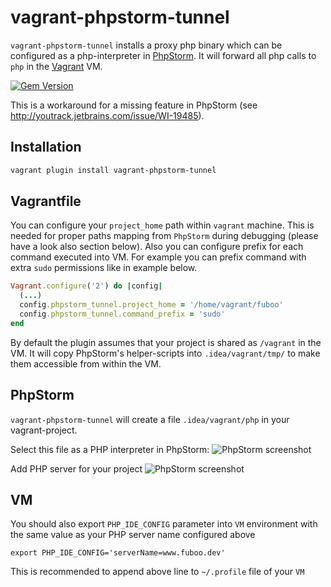 vagrant-phpstorm-tunnel
=======================
`vagrant-phpstorm-tunnel` installs a proxy php binary which can be configured as a php-interpreter in [PhpStorm](http://www.jetbrains.com/phpstorm/).
It will forward all php calls to `php` in the [Vagrant](http://www.vagrantup.com/) VM.

[![Gem Version](https://img.shields.io/gem/v/vagrant-phpstorm-tunnel.svg)](https://rubygems.org/gems/vagrant-phpstorm-tunnel)

This is a workaround for a missing feature in PhpStorm (see http://youtrack.jetbrains.com/issue/WI-19485).

Installation
------------
```sh
vagrant plugin install vagrant-phpstorm-tunnel
```

Vagrantfile
-----------
You can configure your `project_home` path within `vagrant` machine. This is needed for proper paths mapping from `PhpStorm` during debugging (please have a look also section below).
Also you can configure prefix for each command executed into VM. For example you can prefix command with extra `sudo` permissions like in example below.
```ruby
Vagrant.configure('2') do |config|
  (...)
  config.phpstorm_tunnel.project_home = '/home/vagrant/fuboo'
  config.phpstorm_tunnel.command_prefix = 'sudo'
end
```

By default the plugin assumes that your project is shared as `/vagrant` in the VM. It will copy PhpStorm's helper-scripts into `.idea/vagrant/tmp/` to make them accessible from within the VM.

PhpStorm
--------
`vagrant-phpstorm-tunnel` will create a file `.idea/vagrant/php` in your vagrant-project.

Select this file as a PHP interpreter in PhpStorm:
![PhpStorm screenshot](docu/phpstorm-interpreter.png)

Add PHP server for your project
![PhpStorm screenshot](docu/phpstorm-servers.png)

VM
--
You should also export `PHP_IDE_CONFIG` parameter into `VM` environment with the same value as your PHP server name configured above
```
export PHP_IDE_CONFIG='serverName=www.fuboo.dev'
```
This is recommended to append above line to `~/.profile` file of your `VM`
